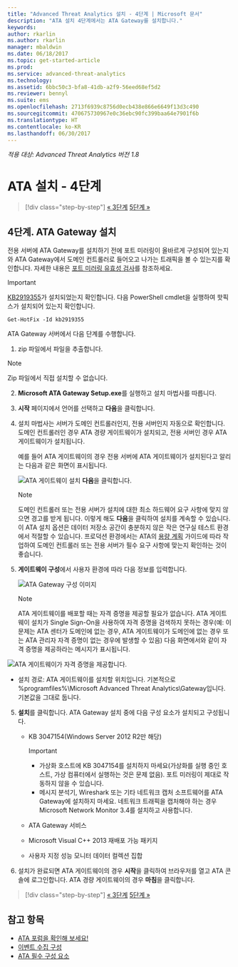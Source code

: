 ```yaml
---
title: "Advanced Threat Analytics 설치 - 4단계 | Microsoft 문서"
description: "ATA 설치 4단계에서는 ATA Gateway를 설치합니다."
keywords: 
author: rkarlin
ms.author: rkarlin
manager: mbaldwin
ms.date: 06/18/2017
ms.topic: get-started-article
ms.prod: 
ms.service: advanced-threat-analytics
ms.technology: 
ms.assetid: 6bbc50c3-bfa8-41db-a2f9-56eed68ef5d2
ms.reviewer: bennyl
ms.suite: ems
ms.openlocfilehash: 2713f6939c8756d0ecb438e866e6649f13d3c490
ms.sourcegitcommit: 470675730967e0c36ebc90fc399baa64e7901f6b
ms.translationtype: HT
ms.contentlocale: ko-KR
ms.lasthandoff: 06/30/2017
---
```

*적용 대상: Advanced Threat Analytics 버전 1.8*



# <a name="install-ata---step-4"></a>ATA 설치 - 4단계

>[!div class="step-by-step"]
[« 3단계](install-ata-step3.md)
[5단계 »](install-ata-step5.md)

## <a name="step-4-install-the-ata-gateway"></a>4단계. ATA Gateway 설치

전용 서버에 ATA Gateway를 설치하기 전에 포트 미러링이 올바르게 구성되어 있는지와 ATA Gateway에서 도메인 컨트롤러로 들어오고 나가는 트래픽을 볼 수 있는지를 확인합니다. 자세한 내용은 [포트 미러링 유효성 검사](validate-port-mirroring.md)를 참조하세요.


> [!IMPORTANT]
> [KB2919355](http://support.microsoft.com/kb/2919355/)가 설치되었는지 확인합니다.  다음 PowerShell cmdlet을 실행하여 핫픽스가 설치되어 있는지 확인합니다.
>
> `Get-HotFix -Id kb2919355`

ATA Gateway 서버에서 다음 단계를 수행합니다.

1.  zip 파일에서 파일을 추출합니다. 
> [!NOTE] 
> Zip 파일에서 직접 설치할 수 없습니다.

2.  **Microsoft ATA Gateway Setup.exe**를 실행하고 설치 마법사를 따릅니다.

3.  **시작** 페이지에서 언어를 선택하고 **다음**을 클릭합니다.

4.  설치 마법사는 서버가 도메인 컨트롤러인지, 전용 서버인지 자동으로 확인합니다. 도메인 컨트롤러인 경우 ATA 경량 게이트웨이가 설치되고, 전용 서버인 경우 ATA 게이트웨이가 설치됩니다. 
    
    예를 들어 ATA 게이트웨이의 경우 전용 서버에 ATA 게이트웨이가 설치된다고 알리는 다음과 같은 화면이 표시됩니다.
    
    ![ATA 게이트웨이 설치](media/ata-gw-install.png) **다음**을 클릭합니다.

    > [!NOTE] 
    > 도메인 컨트롤러 또는 전용 서버가 설치에 대한 최소 하드웨어 요구 사항에 맞지 않으면 경고를 받게 됩니다. 이렇게 해도 **다음**을 클릭하여 설치를 계속할 수 있습니다. 이 ATA 설치 옵션은 데이터 저장소 공간이 충분하지 않은 작은 연구실 테스트 환경에서 적절할 수 있습니다. 프로덕션 환경에서는 ATA의 [용량 계획](ata-capacity-planning.md) 가이드에 따라 작업하여 도메인 컨트롤러 또는 전용 서버가 필수 요구 사항에 맞는지 확인하는 것이 좋습니다.

4.  **게이트웨이 구성**에서 사용자 환경에 따라 다음 정보를 입력합니다.

    ![ATA Gateway 구성 이미지](media/ata-gw-configure.png)

    > [!NOTE]
    > ATA 게이트웨이를 배포할 때는 자격 증명을 제공할 필요가 없습니다. ATA 게이트웨이 설치가 Single Sign-On을 사용하여 자격 증명을 검색하지 못하는 경우(예: 이 문제는 ATA 센터가 도메인에 없는 경우, ATA 게이트웨이가 도메인에 없는 경우 또는 ATA 관리자 자격 증명이 없는 경우에 발생할 수 있음) 다음 화면에서와 같이 자격 증명을 제공하라는 메시지가 표시됩니다. 

  ![ATA 게이트웨이가 자격 증명을 제공합니다.](media/ata-install-credentials.png)

   - 설치 경로: ATA 게이트웨이를 설치할 위치입니다. 기본적으로 %programfiles%\Microsoft Advanced Threat Analytics\Gateway입니다. 기본값을 그대로 둡니다.
    
5. **설치**를 클릭합니다. ATA Gateway 설치 중에 다음 구성 요소가 설치되고 구성됩니다.

    -   KB 3047154(Windows Server 2012 R2만 해당)

        > [!IMPORTANT]
        > -   가상화 호스트에 KB 3047154를 설치하지 마세요(가상화를 실행 중인 호스트, 가상 컴퓨터에서 실행하는 것은 문제 없음). 포트 미러링이 제대로 작동하지 않을 수 있습니다. 
        > -   메시지 분석기, Wireshark 또는 기타 네트워크 캡처 소프트웨어를 ATA Gateway에 설치하지 마세요. 네트워크 트래픽을 캡처해야 하는 경우 Microsoft Network Monitor 3.4를 설치하고 사용합니다.

    -   ATA Gateway 서비스
    -   Microsoft Visual C++ 2013 재배포 가능 패키지
    -   사용자 지정 성능 모니터 데이터 컬렉션 집합

5.  설치가 완료되면 ATA 게이트웨이의 경우 **시작**을 클릭하여 브라우저를 열고 ATA 콘솔에 로그인합니다. ATA 경량 게이트웨이의 경우 **마침**을 클릭합니다.


>[!div class="step-by-step"]
[« 3단계](install-ata-step3.md)
[5단계 »](install-ata-step5.md)

## <a name="see-also"></a>참고 항목

- [ATA 포럼을 확인해 보세요!](https://social.technet.microsoft.com/Forums/security/home?forum=mata)
- [이벤트 수집 구성](configure-event-collection.md)
- [ATA 필수 구성 요소](ata-prerequisites.md)

